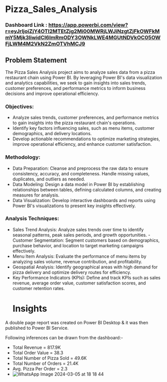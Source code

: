 # Pizza_Sales_Analysis
### Dashboard Link : https://app.powerbi.com/view?r=eyJrIjoiZjY4OTI2MTEtZjg2Mi00MWRjLWJiNzgtZjFkOWFkMmY5Mjk3IiwidCI6ImRmODY3OWNkLWE4MGUtNDVkOC05OWFjLWM4M2VkN2ZmOTVhMCJ9

## Problem Statement



The Pizza Sales Analysis project aims to analyze sales data from a pizza restaurant chain using Power BI. By leveraging Power BI's data visualization and analytics capabilities, we seek to gain insights into sales trends, customer preferences, and performance metrics to inform business decisions and improve operational efficiency.


### Objectives:
- Analyze sales trends, customer preferences, and performance metrics to gain insights into the pizza restaurant chain's operations.
- Identify key factors influencing sales, such as menu items, customer demographics, and delivery locations.
- Develop actionable recommendations to optimize marketing strategies, improve operational efficiency, and enhance customer satisfaction.


###  Methodology:
- Data Preparation: Cleanse and preprocess the raw data to ensure consistency, accuracy, and completeness. Handle missing values, duplicates, and outliers as needed.
- Data Modeling: Design a data model in Power BI by establishing relationships between tables, defining calculated columns, and creating measures for analysis.
- Data Visualization: Develop interactive dashboards and reports using Power BI's visualizations to present key insights effectively.

###  Analysis Techniques:
-    Sales Trend Analysis: Analyze sales trends over time to identify seasonal patterns, peak sales periods, and growth opportunities.  - Customer Segmentation: Segment customers based on demographics, purchase behavior, and location to target marketing campaigns effectively.
- Menu Item Analysis: Evaluate the performance of menu items by analyzing sales volume, revenue contribution, and profitability.
- Geospatial Analysis: Identify geographical areas with high demand for pizza delivery and optimize delivery routes for efficiency.
- Key Performance Indicators (KPIs): Define and track KPIs such as sales revenue, average order value, customer satisfaction scores, and customer retention rates.
  # Insights

A double page report was created on Power BI Desktop & it was then published to Power BI Service.

Following inferences can be drawn from the dashboard:-
- Total Revenue = 817.9K
- Total Order Value = 38.3
- Total Number of Pizza Sold = 49.6K
- Total Number of Orders = 21.4K
- Avg. Pizza Per Order = 2.3
- ![WhatsApp Image 2024-03-05 at 18 18 44](https://github.com/arif246/Pizza_Sales_Analysis/assets/71145958/91eb56c2-d000-4682-82ad-c75bfed43325)

  


